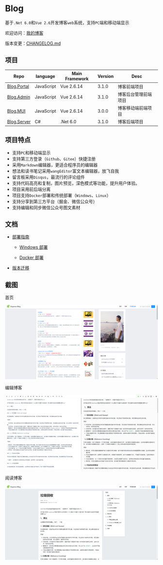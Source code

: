 # Blog

基于`.Net 6.0`和`Vue 2.6`开发博客`web`系统，支持`PC`端和移动端显示

欢迎访问：[我的博客](https://karldu.cn)

版本变更：[CHANGELOG.md](https://github.com/CarlDuFromChina/Blog/blob/master/CHANGELOG.md)

## 项目

| Repo                                                         | language   | Main Framework | Version | Desc     |
| ------------------------------------------------------------ | ---------- | -------------- | ------- | -------- |
| [Blog.Portal](https://github.com/CarlDuFromChina/Blog.Portal) | JavaScript | Vue 2.6.14 | 3.1.0 | 博客前端项目 |
| [Blog.Admin](https://github.com/CarlDuFromChina/Blog.Admin) | JavaScript | Vue 2.6.14   | 3.1.0  | 博客后台管理前端项目 |
| [Blog.MUI](https://github.com/CarlDuFromChina/Blog.MUI) | JavaScript | Vue 2.6.14    | 3.0.0   | 博客移动端前端项目 |
| [Blog.Server](https://github.com/CarlDuFromChina/Blog.Server) | C#         | .Net 6.0 | 3.1.0   | 博客后端项目 |

## 项目特点

+ 支持`PC`和移动端显示
+ 支持第三方登录（`Github`、`Gitee`）快捷注册
+ 采用`Markdown`编辑器，更适合程序员的编辑器
+ 想法和读书笔记采用`wangEditor`富文本编辑器，放飞自我
+ 留言板采用`Disqus`，最流行的评论组件
+ 支持代码高亮和复制，图片预览，深色模式等功能，提升用户体验。
+ 项目采用前后端分离
+ 项目支持`Docker`部署和传统部署（`Windows`、`Linux`）
+ 支持分享到第三方平台（掘金、微信公众号）
+ 支持编辑和同步微信公众号图文素材

## 文档

+ [部署指南](https://karl-du.gitbook.io/sixpence-blog/bu-shu)

  + [Windows 部署](https://karl-du.gitbook.io/sixpence-blog/bu-shu/windows-bu-shu)

  + [Docker 部署](https://karl-du.gitbook.io/sixpence-blog/bu-shu/docker-bu-shu)

+ [版本迁移](https://karl-du.gitbook.io/sixpence-blog/ban-ben)

## 截图

首页

![Image](https://raw.githubusercontent.com/CarlDuFromChina/library/main/blog/blog_index.png)

编辑博客

![Image](https://raw.githubusercontent.com/CarlDuFromChina/library/main/blog/blog_edit.png)

阅读博客

![Image](https://raw.githubusercontent.com/CarlDuFromChina/library/main/blog/blog_read.png)


